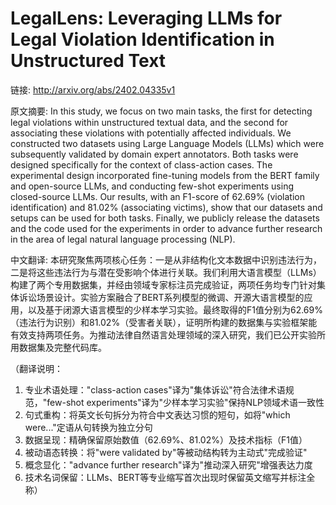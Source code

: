# LegalLens: Leveraging LLMs for Legal Violation Identification in Unstructured Text

链接: http://arxiv.org/abs/2402.04335v1

原文摘要:
In this study, we focus on two main tasks, the first for detecting legal
violations within unstructured textual data, and the second for associating
these violations with potentially affected individuals. We constructed two
datasets using Large Language Models (LLMs) which were subsequently validated
by domain expert annotators. Both tasks were designed specifically for the
context of class-action cases. The experimental design incorporated fine-tuning
models from the BERT family and open-source LLMs, and conducting few-shot
experiments using closed-source LLMs. Our results, with an F1-score of 62.69\%
(violation identification) and 81.02\% (associating victims), show that our
datasets and setups can be used for both tasks. Finally, we publicly release
the datasets and the code used for the experiments in order to advance further
research in the area of legal natural language processing (NLP).

中文翻译:
本研究聚焦两项核心任务：一是从非结构化文本数据中识别违法行为，二是将这些违法行为与潜在受影响个体进行关联。我们利用大语言模型（LLMs）构建了两个专用数据集，并经由领域专家标注员完成验证，两项任务均专门针对集体诉讼场景设计。实验方案融合了BERT系列模型的微调、开源大语言模型的应用，以及基于闭源大语言模型的少样本学习实验。最终取得的F1值分别为62.69%（违法行为识别）和81.02%（受害者关联），证明所构建的数据集与实验框架能有效支持两项任务。为推动法律自然语言处理领域的深入研究，我们已公开实验所用数据集及完整代码库。

（翻译说明：
1. 专业术语处理："class-action cases"译为"集体诉讼"符合法律术语规范，"few-shot experiments"译为"少样本学习实验"保持NLP领域术语一致性
2. 句式重构：将英文长句拆分为符合中文表达习惯的短句，如将"which were..."定语从句转换为独立分句
3. 数据呈现：精确保留原始数值（62.69%、81.02%）及技术指标（F1值）
4. 被动语态转换：将"were validated by"等被动结构转为主动式"完成验证"
5. 概念显化："advance further research"译为"推动深入研究"增强表达力度
6. 技术名词保留：LLMs、BERT等专业缩写首次出现时保留英文缩写并标注全称）
